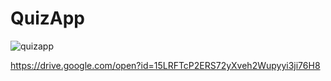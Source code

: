 # QuizApp
![quizapp](https://user-images.githubusercontent.com/28686534/41201892-19577176-6cc9-11e8-85b5-06e793843a61.gif)

https://drive.google.com/open?id=15LRFTcP2ERS72yXveh2Wupyyi3ji76H8
